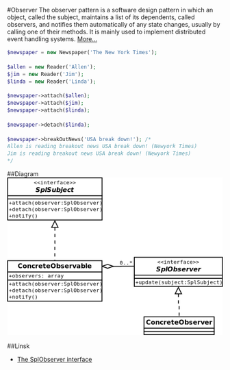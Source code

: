 #Observer
The observer pattern is a software design pattern in which an object, called the subject, maintains a list of its dependents,
called observers, and notifies them automatically of any state changes, usually by calling one of their methods.
It is mainly used to implement distributed event handling systems.
[More…](http://en.wikipedia.org/wiki/Observer_pattern)

```php
$newspaper = new Newspaper('The New York Times');

$allen = new Reader('Allen');
$jim = new Reader('Jim');
$linda = new Reader('Linda');

$newspaper->attach($allen);
$newspaper->attach($jim);
$newspaper->attach($linda);

$newspaper->detach($linda);

$newspaper->breakOutNews('USA break down!'); /*
Allen is reading breakout news USA break down! (Newyork Times)
Jim is reading breakout news USA break down! (Newyork Times)
*/
```

##Diagram
![Observer UML Diagram](diagram.png)

##Linsk
* [The SplObserver interface](http://php.net/manual/en/class.splobserver.php)